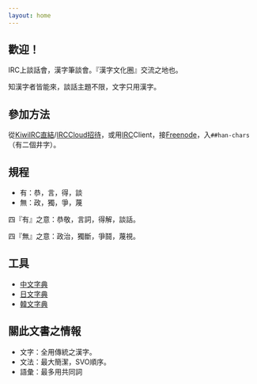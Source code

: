 ```yaml
---
layout: home
---
```


## 歡迎！

IRC上談話會，漢字筆談會。『漢字文化圈』交流之地也。

知漢字者皆能來，談話主題不限，文字只用漢字。


## 參加方法

從[KiwiIRC直結](https://kiwiirc.com/nextclient/#irc://irc.freenode.net/##han-chars)/[IRCCloud招待](https://www.irccloud.com/invite?channel=%23%23han-chars&hostname=irc.freenode.net&port=6697&ssl=1)，或用[IRC](https://en.wikipedia.org/wiki/Internet_Relay_Chat)Client，接[Freenode](http://freenode.net/)，入`##han-chars`（有二個井字）。

## 規程

- 有：恭，言，得，談
- 無：政，獨，爭，蔑

四『有』之意：恭敬，言詞，得解，談話。

四『無』之意：政治，獨斷，爭鬪，蔑視。


## 工具

- [中文字典](https://www.zdic.net/)
- [日文字典](https://kanji.jitenon.jp/)
- [韓文字典](https://hanja.dict.naver.com/)


## 關此文書之情報

- 文字：全用傳統之漢字。
- 文法：最大簡潔，SVO順序。
- 語彙：最多用共同詞
